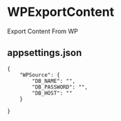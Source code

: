 # WPExportContent
Export Content From WP 

## appsettings.json
```
{
	"WPSource": {
		"DB_NAME": "",
		"DB_PASSWORD": "",
		"DB_HOST": ""
	}

}
```
